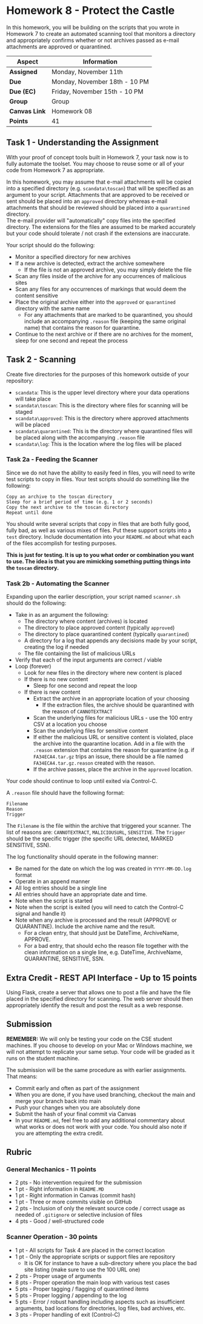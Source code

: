 # Homework 8 - Protect the Castle

In this homework, you will be building on the scripts that you wrote in Homework 7 to create an automated scanning tool that monitors a directory and appropriately confirms whether or not archives passed as e-mail attachments are approved or quarantined.

| **Aspect** | **Information** |
| --- | --- |
| **Assigned** | Monday, November 11th |
| **Due** | Monday, November 18th - 10 PM |
| **Due (EC)** | Friday, November 15th - 10 PM |
| **Group** | Group |  
| **Canvas Link** | Homework 08 |
| **Points** | 41 |

## Task 1 - Understanding the Assignment

With your proof of concept tools built in Homework 7, your task now is to fully automate the toolset.  You may choose to reuse some or all of your code from Homework 7 as appropriate.

In this homework, you may assume that e-mail attachments will be copied into a specified directory (e.g. `scandata\toscan`) that will be specified as an argument to your script. Attachments that are approved to be received or sent should be placed into an `approved` directory whereas e-mail attachments that should be reviewed should be placed into a `quarantined` directory.  
The e-mail provider will "automatically" copy files into the specified directory.  The extensions for the files are assumed to be marked accurately but your code should tolerate / not crash if the extensions are inaccurate.  

Your script should do the following:

* Monitor a specified directory for new archives
* If a new archive is detected, extract the archive somewhere  
   * If the file is not an approved archive, you may simply delete the file
* Scan any files inside of the archive for any occurrences of malicious sites
* Scan any files for any occurrences of markings that would deem the content sensitive
* Place the original archive either into the `approved` or `quarantined` directory with the same name
   * For any attachments that are marked to be quarantined, you should include an accompanying `.reason` file (keeping the same original name) that contains the reason for quarantine.  
* Continue to the next archive or if there are no archives for the moment, sleep for one second and repeat the process

## Task 2 - Scanning 

Create five directories for the purposes of this homework outside of your repository:

* `scandata`: This is the upper level directory where your data operations will take place
* `scandata\toscan`: This is the directory where files for scanning will be staged
* `scandata\approved`: This is the directory where approved attachments will be placed 
* `scandata\quarantined`: This is the directory where quarantined files will be placed along with the accompanying `.reason` file
* `scandata\log`: This is the location where the log files will be placed

### Task 2a - Feeding the Scanner

Since we do not have the ability to easily feed in files, you will need to write test scripts to copy in files.  Your test scripts should do something like the following:

    Copy an archive to the toscan directory 
    Sleep for a brief period of time (e.g. 1 or 2 seconds)
    Copy the next archive to the toscan directory
    Repeat until done
    
You should write several scripts that copy in files that are both fully good, fully bad, as well as various mixes of files.  Put these support scripts into a `test` directory.  Include documentation into your `README.md` about what each of the files accomplish for testing purposes.

**This is just for testing.  It is up to you what order or combination you want to use. The idea is that you are mimicking something putting things into the `toscan` directory.**

### Task 2b - Automating the Scanner

Expanding upon the earlier description, your script named `scanner.sh` should do the following:

* Take in as an argument the following:
   * The directory where content (archives) is located
   * The directory to place approved content (typically `approved`)
   * The directory to place quarantined content (typically `quarantined`)
   * A directory for a log that appends any decisions made by your script, creating the log if needed
   * The file containing the list of malicious URLs
* Verify that each of the input arguments are correct / viable
* Loop (forever)
   * Look for new files in the directory where new content is placed
   * If there is no new content
      * Sleep for one second and repeat the loop
   * If there is new content
      * Extract the archive in an appropriate location of your choosing
         * If the extraction files, the archive should be quarantined with the reason of `CANNOTEXTRACT`   
      * Scan the underlying files for malicious URLs - use the 100 entry CSV at a location you choose
      * Scan the underlying files for sensitive content
      * If either the malicious URL or sensitive content is violated, place the archive into the quarantine location.  Add in a file with the `.reason` extension that contains the reason for quarantine (e.g. if `FA34ECA4.tar.gz` trips an issue, there should be a file named `FA34ECA4.tar.gz.reason` created with the reason.   
      * If the archive passes, place the archive in the `approved` location.

Your code should continue to loop until exited via Control-C.

A `.reason` file should have the following format:

    Filename
    Reason    
    Trigger

The `Filename` is the file within the archive that triggered your scanner.  The list of reasons are: `CANNOTEXTRACT`, `MALICIOUSURL`, `SENSITIVE`.  The `Trigger` should be the specific trigger (the specific URL detected, MARKED SENSITIVE, SSN).    

The log functionality should operate in the following manner:

* Be named for the date on which the log was created in `YYYY-MM-DD.log` format
* Operate in an append manner
* All log entries should be a single line 
* All entries should have an appropriate date and time.
* Note when the script is started
* Note when the script is exited (you will need to catch the Control-C signal and handle it)
* Note when any archive is processed and the result (APPROVE or QUARANTINE). Include the archive name and the result. 
   * For a clean entry, that should just be DateTime, ArchiveName, APPROVE.
   * For a bad entry, that should echo the reason file together with the clean information on a single line, e.g. DateTime, ArchiveName, QUARANTINE, SENSITIVE, SSN.    

## Extra Credit - REST API Interface - Up to 15 points

Using Flask, create a server that allows one to post a file and have the file placed in the specified directory for scanning.  The web server should then appropriately identify the result and post the result as a web response.

## Submission

**REMEMBER:** We will only be testing your code on the CSE student machines.  If you choose to develop on your Mac or Windows machine, we will not attempt to replicate your same setup.  Your code will be graded as it runs on the student machine.  

The submission will be the same procedure as with earlier assignments.  That means:

* Commit early and often as part of the assignment
* When you are done, if you have used branching, checkout the main and merge your branch back into main
* Push your changes when you are absolutely done
* Submit the hash of your final commit via Canvas
* In your `README.md`, feel free to add any additional commentary about what works or does not work with your code. You should also note if you are attempting the extra credit.  

## Rubric  

### General Mechanics - 11 points

* 2 pts - No intervention required for the submission
* 1 pt - Right information in `README.MD`
* 1 pt - Right information in Canvas (commit hash)
* 1 pt - Three or more commits visible on GitHub
* 2 pts - Inclusion of only the relevant source code / correct usage as needed of `.gitignore` or selective inclusion of files
* 4 pts - Good / well-structured code

### Scanner Operation - 30 points
 
* 1 pt - All scripts for Task 4 are placed in the correct location
* 1 pt - Only the appropriate scripts or support files are repository
   * It is OK for instance to have a sub-directory where you place the bad site listing (make sure to use the 100 URL one) 
* 2 pts - Proper usage of arguments
* 8 pts - Proper operation the main loop with various test cases
* 5 pts - Proper tagging / flagging of quarantined items
* 5 pts - Proper logging / appending to the log
* 5 pts - Error / robust handling including aspects such as insufficient arguments, bad locations for directories, log files, bad archives, etc. 
* 3 pts - Proper handling of exit (Control-C)